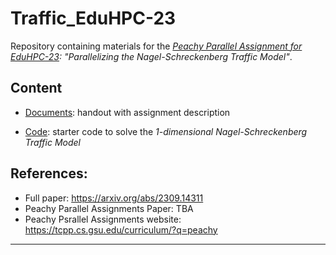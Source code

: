 # Traffic_EduHPC-23

Repository containing materials for the *[Peachy Parallel Assignment for
EduHPC-23](https://tcpp.cs.gsu.edu/curriculum/?q=peachy): "Parallelizing the Nagel-Schreckenberg Traffic Model"*.

## Content
  * [Documents](Documents):
	handout with assignment description

  * [Code](Code):
	starter code to solve the *1-dimensional Nagel-Schreckenberg Traffic Model*


## References:
   * Full paper:
     https://arxiv.org/abs/2309.14311
   * Peachy Parallel Assignments Paper:
     TBA
   * Peachy Psrallel Assignments website:
     https://tcpp.cs.gsu.edu/curriculum/?q=peachy
---
